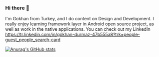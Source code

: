 ### Hi there 👋

I'm Gokhan from Turkey, and I do content on Design and Development. I really enjoy learning framework layer in Android open source project, as well as work in the native applications. You can check out my LinkedIn https://tr.linkedin.com/in/gökhan-durmaz-47b555a8?trk=people-guest_people_search-card 

[![Anurag's GitHub stats](https://github-readme-stats.vercel.app/api?username=GokhanDurmaz)](https://github.com/anuraghazra/github-readme-stats)
